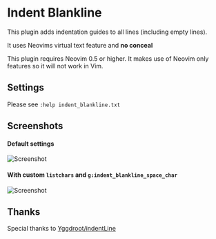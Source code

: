 # Indent Blankline

This plugin adds indentation guides to all lines (including empty lines).

It uses Neovims virtual text feature and **no conceal**

This plugin requires Neovim 0.5 or higher. It makes use of Neovim only
features so it will not work in Vim.

## Settings

Please see `:help indent_blankline.txt`

## Screenshots

#### Default settings

![Screenshot](https://i.imgur.com/3gRG5qI.png)

#### With custom `listchars` and `g:indent_blankline_space_char`

![Screenshot](https://i.imgur.com/VxCThMu.png)

## Thanks

Special thanks to [Yggdroot/indentLine](https://github.com/Yggdroot/indentLine)
